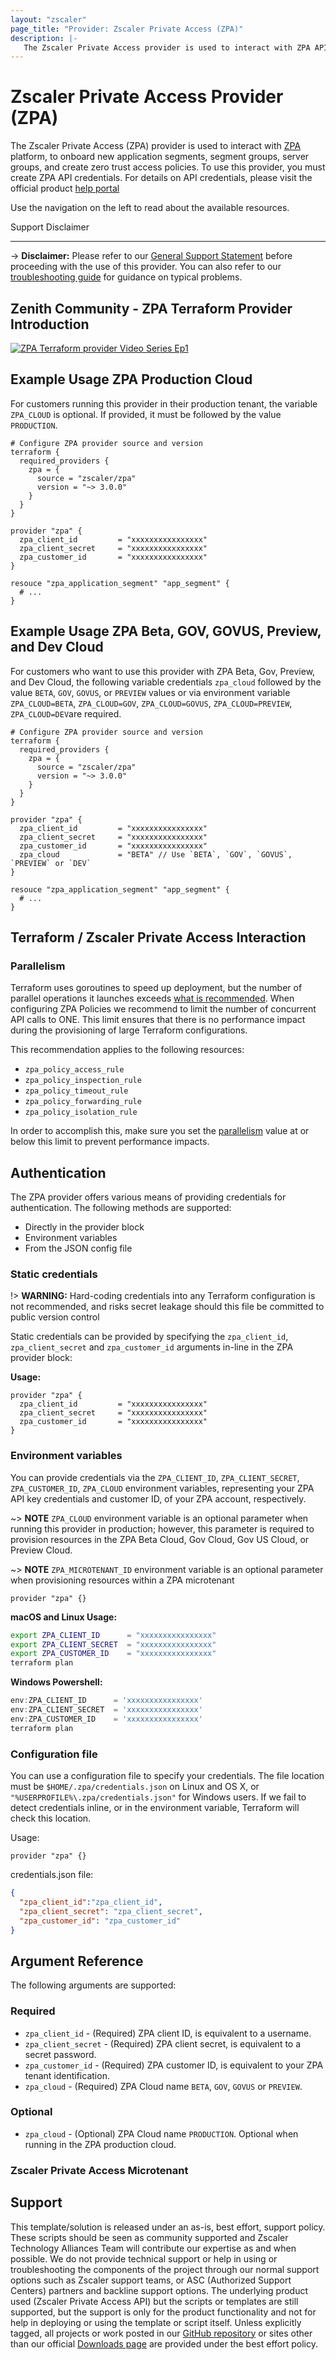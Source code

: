 ```yaml
---
layout: "zscaler"
page_title: "Provider: Zscaler Private Access (ZPA)"
description: |-
   The Zscaler Private Access provider is used to interact with ZPA API, to onboard new application segments, segment groups, server groups, application servers and create zero trust access policies. To use this  provider, you must create ZPA API credentials.
---
```


# Zscaler Private Access Provider (ZPA)

The Zscaler Private Access (ZPA) provider is used to interact with [ZPA](https://www.zscaler.com/products/zscaler-private-access) platform, to onboard new application segments, segment groups, server groups, and create zero trust access policies. To use this  provider, you must create ZPA API credentials. For details on API credentials, please visit the official product [help portal](https://help.zscaler.com/zpa/about-api-keys)

Use the navigation on the left to read about the available resources.

Support Disclaimer

-------
-> **Disclaimer:** Please refer to our [General Support Statement](guides/support.md) before proceeding with the use of this provider. You can also refer to our [troubleshooting guide](guides/troubleshooting.md) for guidance on typical problems.

## Zenith Community - ZPA Terraform Provider Introduction

[![ZPA Terraform provider Video Series Ep1](https://raw.githubusercontent.com/zscaler/terraform-provider-zpa/master/images/zpa_terraform_provider_introduction.svg)](https://community.zscaler.com/zenith/s/question/0D54u00009evlEpCAI/video-zpa-terraform-provider-video-series-ep1)

## Example Usage ZPA Production Cloud

For customers running this provider in their production tenant, the variable `ZPA_CLOUD` is optional. If provided, it must be followed by the value `PRODUCTION`.

```hcl
# Configure ZPA provider source and version
terraform {
  required_providers {
    zpa = {
      source = "zscaler/zpa"
      version = "~> 3.0.0"
    }
  }
}

provider "zpa" {
  zpa_client_id         = "xxxxxxxxxxxxxxxx"
  zpa_client_secret     = "xxxxxxxxxxxxxxxx"
  zpa_customer_id       = "xxxxxxxxxxxxxxxx"
}

resouce "zpa_application_segment" "app_segment" {
  # ...
}
```

## Example Usage ZPA Beta, GOV, GOVUS, Preview, and Dev Cloud

For customers who want to use this provider with ZPA Beta, Gov, Preview, and Dev Cloud, the following variable credentials `zpa_cloud` followed by the value `BETA`, `GOV`, `GOVUS`, or `PREVIEW` values or via environment variable `ZPA_CLOUD=BETA`, `ZPA_CLOUD=GOV`, `ZPA_CLOUD=GOVUS`, `ZPA_CLOUD=PREVIEW`, `ZPA_CLOUD=DEV`are required.

```hcl
# Configure ZPA provider source and version
terraform {
  required_providers {
    zpa = {
      source = "zscaler/zpa"
      version = "~> 3.0.0"
    }
  }
}

provider "zpa" {
  zpa_client_id         = "xxxxxxxxxxxxxxxx"
  zpa_client_secret     = "xxxxxxxxxxxxxxxx"
  zpa_customer_id       = "xxxxxxxxxxxxxxxx"
  zpa_cloud             = "BETA" // Use `BETA`, `GOV`, `GOVUS`, `PREVIEW` or `DEV`
}

resouce "zpa_application_segment" "app_segment" {
  # ...
}
```

## Terraform / Zscaler Private Access Interaction

### Parallelism

Terraform uses goroutines to speed up deployment, but the number of parallel
operations it launches exceeds [what is recommended](https://help.zscaler.com/zpa/about-rate-limiting).
When configuring ZPA Policies we recommend to limit the number of concurrent API calls to ONE. This limit ensures that there is no performance impact during the provisioning of large Terraform configurations.

This recommendation applies to the following resources:

- ``zpa_policy_access_rule``
- ``zpa_policy_inspection_rule``
- ``zpa_policy_timeout_rule``
- ``zpa_policy_forwarding_rule``
- ``zpa_policy_isolation_rule``

In order to accomplish this, make sure you set the
[parallelism](https://www.terraform.io/cli/commands/apply#parallelism-n) value at or
below this limit to prevent performance impacts.

## Authentication

The ZPA provider offers various means of providing credentials for authentication. The following methods are supported:

* Directly in the provider block
* Environment variables
* From the JSON config file

### Static credentials

!> **WARNING:** Hard-coding credentials into any Terraform configuration is not recommended, and risks secret leakage should this file be committed to public version control

Static credentials can be provided by specifying the `zpa_client_id`, `zpa_client_secret` and `zpa_customer_id` arguments in-line in the ZPA provider block:

**Usage:**

``` hcl
provider "zpa" {
  zpa_client_id         = "xxxxxxxxxxxxxxxx"
  zpa_client_secret     = "xxxxxxxxxxxxxxxx"
  zpa_customer_id       = "xxxxxxxxxxxxxxxx"
}
```

### Environment variables

You can provide credentials via the `ZPA_CLIENT_ID`, `ZPA_CLIENT_SECRET`, `ZPA_CUSTOMER_ID`, `ZPA_CLOUD` environment variables, representing your ZPA API key credentials and customer ID, of your ZPA account, respectively.

~> **NOTE** `ZPA_CLOUD` environment variable is an optional parameter when running this provider in production; however, this parameter is required to provision resources in the ZPA Beta Cloud, Gov Cloud, Gov US Cloud, or Preview Cloud.

~> **NOTE** `ZPA_MICROTENANT_ID` environment variable is an optional parameter when provisioning resources within a ZPA microtenant

```hcl
provider "zpa" {}
```

**macOS and Linux Usage:**

```sh
export ZPA_CLIENT_ID      = "xxxxxxxxxxxxxxxx"
export ZPA_CLIENT_SECRET  = "xxxxxxxxxxxxxxxx"
export ZPA_CUSTOMER_ID    = "xxxxxxxxxxxxxxxx"
terraform plan
```

**Windows Powershell:**

```powershell
env:ZPA_CLIENT_ID      = 'xxxxxxxxxxxxxxxx'
env:ZPA_CLIENT_SECRET  = 'xxxxxxxxxxxxxxxx'
env:ZPA_CUSTOMER_ID    = 'xxxxxxxxxxxxxxxx'
terraform plan
```

### Configuration file

You can use a configuration file to specify your credentials. The
file location must be `$HOME/.zpa/credentials.json` on Linux and OS X, or
`"%USERPROFILE%\.zpa/credentials.json"` for Windows users.
If we fail to detect credentials inline, or in the environment variable, Terraform will check
this location.

Usage:

```hcl
provider "zpa" {}
```

credentials.json file:

```json
{
  "zpa_client_id":"zpa_client_id",
  "zpa_client_secret": "zpa_client_secret",
  "zpa_customer_id": "zpa_customer_id"
}
```

## Argument Reference

The following arguments are supported:

### Required

* ``zpa_client_id`` - (Required) ZPA client ID, is equivalent to a username.
* ``zpa_client_secret`` - (Required) ZPA client secret, is equivalent to a secret password.
* ``zpa_customer_id`` - (Required) ZPA customer ID, is equivalent to your ZPA tenant identification.
* ``zpa_cloud`` - (Required) ZPA Cloud name `BETA`, `GOV`, `GOVUS` or `PREVIEW`.

### Optional

* `zpa_cloud` - (Optional) ZPA Cloud name `PRODUCTION`. Optional when running in the ZPA production cloud.

### Zscaler Private Access Microtenant

## Support

This template/solution is released under an as-is, best effort, support
policy. These scripts should be seen as community supported and Zscaler
Technology Alliances Team will contribute our expertise as and when possible.
We do not provide technical support or help in using or troubleshooting the components
of the project through our normal support options such as Zscaler support teams,
or ASC (Authorized Support Centers) partners and backline
support options. The underlying product used (Zscaler Private Access API) but the
scripts or templates are still supported, but the support is only for the
product functionality and not for help in deploying or using the template or
script itself. Unless explicitly tagged, all projects or work posted in our
[GitHub repository](https://github.com/zscaler) or sites other
than our official [Downloads page](https://help.zscaler.com/login-tickets)
are provided under the best effort policy.
